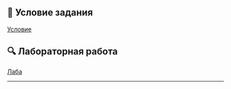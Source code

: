 ## 📄 Условие задания  
[Условие](./tasks/lab-1.pdf)  

## 🔍 Лабораторная работа  
[Лаба](./notebooks/laba_matan_1.ipynb)  

---
